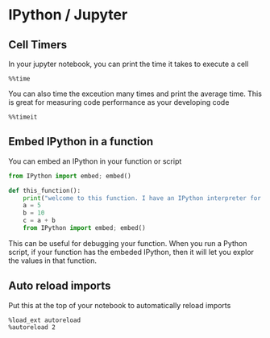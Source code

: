 # IPython / Jupyter

## Cell Timers

In your jupyter notebook, you can print the time it takes to execute a cell
```
%%time
```

You can also time the exceution many times and print the average time. This is great for measuring code performance as your developing code
```
%%timeit
```

## Embed IPython in a function

You can embed an IPython in your function or script

```python
from IPython import embed; embed()
```

```python
def this_function():
    print("welcome to this function. I have an IPython interpreter for you...")
    a = 5
    b = 10
    c = a + b
    from IPython import embed; embed()
```

This can be useful for debugging your function. When you run a Python script, if your function has the embeded IPython, then it will let you explor the values in that function.

## Auto reload imports

Put this at the top of your notebook to automatically reload imports
```
%load_ext autoreload
%autoreload 2
```
